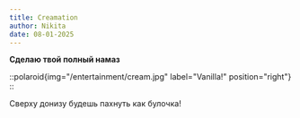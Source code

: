 ```yaml
---
title: Creamation
author: Nikita
date: 08-01-2025
---
```


**Сделаю твой полный намаз**

<!--more-->

::polaroid{img="/entertainment/cream.jpg" label="Vanilla!" position="right"}
::

Сверху донизу будешь пахнуть как булочка!
